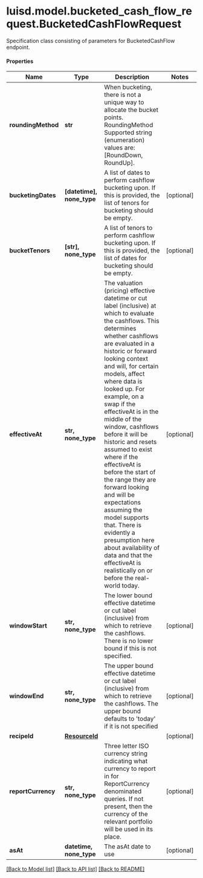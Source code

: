 # luisd.model.bucketed_cash_flow_request.BucketedCashFlowRequest

Specification class consisting of parameters for BucketedCashFlow endpoint.

#### Properties
Name | Type | Description | Notes
------------ | ------------- | ------------- | -------------
**roundingMethod** | **str** | When bucketing, there is not a unique way to allocate the bucket points.  RoundingMethod    Supported string (enumeration) values are: [RoundDown, RoundUp]. | 
**bucketingDates** | **[datetime], none_type** | A list of dates to perform cashflow bucketing upon.  If this is provided, the list of tenors for bucketing should be empty. | [optional] 
**bucketTenors** | **[str], none_type** | A list of tenors to perform cashflow bucketing upon.  If this is provided, the list of dates for bucketing should be empty. | [optional] 
**effectiveAt** | **str, none_type** | The valuation (pricing) effective datetime or cut label (inclusive) at which to evaluate the cashflows.  This determines whether cashflows are evaluated in a historic or forward looking context and will, for certain models, affect where data is looked up.  For example, on a swap if the effectiveAt is in the middle of the window, cashflows before it will be historic and resets assumed to exist where if the effectiveAt  is before the start of the range they are forward looking and will be expectations assuming the model supports that.  There is evidently a presumption here about availability of data and that the effectiveAt is realistically on or before the real-world today. | [optional] 
**windowStart** | **str, none_type** | The lower bound effective datetime or cut label (inclusive) from which to retrieve the cashflows.  There is no lower bound if this is not specified. | [optional] 
**windowEnd** | **str, none_type** | The upper bound effective datetime or cut label (inclusive) from which to retrieve the cashflows.  The upper bound defaults to &#x27;today&#x27; if it is not specified | [optional] 
**recipeId** | [**ResourceId**](ResourceId.md) |  | [optional] 
**reportCurrency** | **str, none_type** | Three letter ISO currency string indicating what currency to report in for ReportCurrency denominated queries.  If not present, then the currency of the relevant portfolio will be used in its place. | [optional] 
**asAt** | **datetime, none_type** | The asAt date to use | [optional] 

[[Back to Model list]](../../README.md#documentation-for-models) [[Back to API list]](../../README.md#documentation-for-api-endpoints) [[Back to README]](../../README.md)

